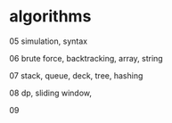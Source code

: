 # algorithms

05
simulation, syntax

06
brute force, backtracking, array, string

07
stack, queue, deck, tree, hashing

08
dp, sliding window, 

09
